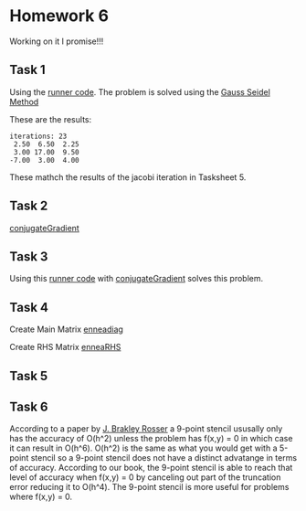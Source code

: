 # Homework 6

Working on it I promise!!!

## Task 1

Using the [runner code](https://github.com/clarissalabrum/math5620/blob/master/homework/hw6/Task1.java). The problem is solved using the 
[Gauss Seidel Method](https://github.com/clarissalabrum/math5620/blob/master/homework/hw6/gaussSeidel.md)

These are the results:

    iterations: 23
     2.50  6.50  2.25
     3.00 17.00  9.50
    -7.00  3.00  4.00
    
These mathch the results of the jacobi iteration in Tasksheet 5.

## Task 2

[conjugateGradient](https://github.com/clarissalabrum/math5620/blob/master/homework/hw6/conjugateGradient.md)
## Task 3

Using this [runner code](https://github.com/clarissalabrum/math5620/blob/master/homework/hw6/Task3.java) with [conjugateGradient](https://github.com/clarissalabrum/math5620/blob/master/homework/hw6/conjugateGradient.md)
solves this problem.

## Task 4

Create Main Matrix [enneadiag](https://github.com/clarissalabrum/math5620/blob/master/homework/hw6/enneadiag.md)

Create RHS Matrix [enneaRHS](https://github.com/clarissalabrum/math5620/blob/master/homework/hw6/enneaRHS.md)

## Task 5

## Task 6

According to a paper by [J. Brakley Rosser](https://pdf.sciencedirectassets.com/271503/1-s2.0-S0898122199X00010/1-s2.0-0898122175900358/main.pdf?X-Amz-Security-Token=IQoJb3JpZ2luX2VjEOn%2F%2F%2F%2F%2F%2F%2F%2F%2F%2FwEaCXVzLWVhc3QtMSJIMEYCIQDjcgywo6ciGFzNxX1ZvR9jVCjWii2Vl996llDG5yjkHAIhAObj8N5C5Qf2hms2t890ix92wZ3b3dWq4b%2BV6oF9x1F7Kr0DCPL%2F%2F%2F%2F%2F%2F%2F%2F%2F%2FwEQAxoMMDU5MDAzNTQ2ODY1IgxIcSyHQlSDHtQWRasqkQPcSt2nDYHCmLQSYvPwBoHCask8w3mFSntzET%2BPhKcUgA2Bc9bgmmxyJIPjIvv1Pwz0inmcULzN2wGj4fUa4Oog1%2F4Auw6fgAxHKL45w%2FeHhQcDNtF%2Bf1Hdd6GUVZXreO9wK8Dwg%2FW5b0h1NENkGUyt3XhTznK0RuKTM6yNbI0EWn%2FzAk7aBegEWZa2jYcQ4O3AJDXZKQIUqs12lKb0q9H3F4bhfvtwiDSO2ZbNcJfQVWvZkLv8%2FiZ31p9AEQqXqDNytp8Nq0HdA9VErkg%2FWnHYIq7sfWNpwTWoFDScq1X1fwUZnabet41UXhXxz8Ab6Yc09QE8JO8MIHH4a8dRf9JUJyvJMi7DgnGmiRy502ZYNv7gO%2BhRW%2BIoS1L3jcCOhvAjQQCbIHPSMpm9%2FuxlL4tLhJNdeLib7mcUfb2sIemXUwzzN3oiO6wgkcPvzUbWN0cTtjdO%2BJWuQUU%2BTptv%2BkL3X8WF93hK6Rfcc6X%2BijUYeW3QMusvgnUSCbji%2FN86iFr2NEeIdM8sIQZgj6Utjk0PSDCHqb30BTrqAYxG%2B47ndb7kG4UIndTqVB4TRBurtTthH95%2BrNGbGMfQv9rSEP0SpuhPxrvo%2FpiE6hCEGDC5IPAvo%2BbP7tReUCy7TNp0lhVlxn%2BPyZ8kBRpYot8uJd2GxqtBH2%2BqxXQsG%2BrqJKlsy9NbfyGpwJBWinV52IR%2BDnX64VH4mkBazSFCOaF3FrWZHdEgpaRdVjvPiKjV%2FiM8gzFuAuHKJ95TlV%2BCClCL7eb2TX5NsUCAQlV%2F0Bn1S%2FMJnvbb14DlhHbe3U0Hk6dIZkVZ1v%2BPV9iiPQsk7rZJdYgLvMzjRbzHPBBPFyw8HyU2xBVAvQ%3D%3D&X-Amz-Algorithm=AWS4-HMAC-SHA256&X-Amz-Date=20200409T174822Z&X-Amz-SignedHeaders=host&X-Amz-Expires=300&X-Amz-Credential=ASIAQ3PHCVTYTF7K7SQR%2F20200409%2Fus-east-1%2Fs3%2Faws4_request&X-Amz-Signature=affc32b4dfc52ff5ca4024951b71ca0e8bd6af9a495dfe1027984b8b44883939&hash=52e39cd06295811bd6aa5ca9cbc755b3f1667479b84aa709c69475be45dc7115&host=68042c943591013ac2b2430a89b270f6af2c76d8dfd086a07176afe7c76c2c61&pii=0898122175900358&tid=spdf-22b35d01-deb8-4b84-89b6-e9ae956774d8&sid=5bb27fbd5885f3437c4b4716e263b9af0da0gxrqa&type=client) a 9-point stencil ususally only has the accuracy of O(h^2) unless the problem has f(x,y) = 0 in which case it can result in O(h^6). O(h^2) is the same as what you would get with a 5-point stencil so a 9-point stencil does not have a distinct advatange in terms of accuracy. According to our book, the 9-point stencil is able to reach that level of accuracy when f(x,y) = 0 by canceling out part of the truncation error reducing it to O(h^4). The 9-point stencil is more useful for problems where f(x,y) = 0.
